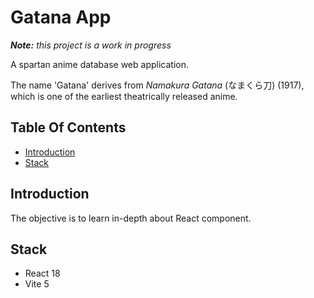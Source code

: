 # Gatana App

_**Note:** this project is a work in progress_

A spartan anime database web application.

The name 'Gatana' derives from _Namakura Gatana_ (なまくら刀) (1917), which is one of the earliest theatrically released anime.

## Table Of Contents

- [Introduction](#introduction)
- [Stack](#stack)

## Introduction

The objective is to learn in-depth about React component.

## Stack

- React 18
- Vite 5
